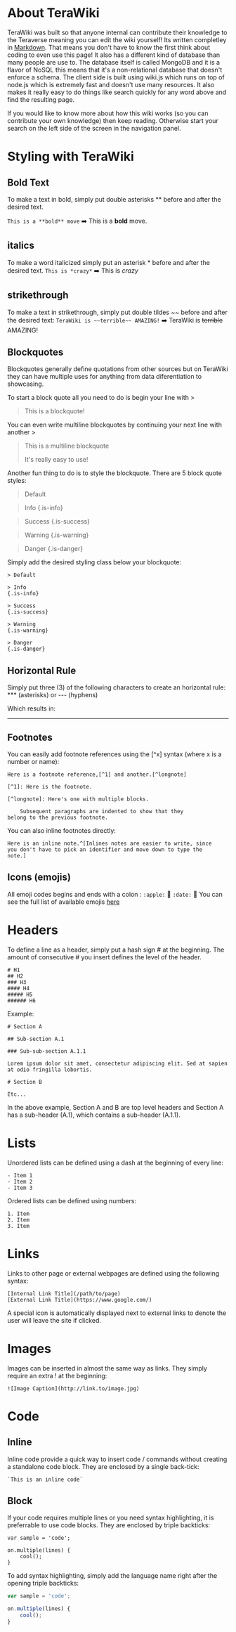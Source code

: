 <!-- TITLE: Home -->
<!-- SUBTITLE: A quick reference guide to all things TeraRecon -->

# About TeraWiki
TeraWiki was built so that anyone internal can contribute their knowledge to the Teraverse meaning you can edit the wiki yourself! Its written completley in [Markdown](https://github.com/adam-p/markdown-here/wiki/Markdown-Cheatsheet "Markdown Cheat Sheet"). That means you don't have to know the first think about coding to even use this page! It also has a different kind of database than many people are use to. The database itself is called MongoDB and it is a flavor of NoSQL this means that it's a non-relational database that doesn't enforce a schema. The client side is built using wiki.js which runs on top of node.js which is extremely fast and doesn't use many resources. It also makes it really easy to do things like search quickly for any word above and find the resulting page.

If you would like to know more about how this wiki works (so you can contribute your own knowledge) then keep reading. Otherwise start your search on the left side of the screen in the navigation panel.



# Styling with TeraWiki
## Bold Text
To make a text in bold, simply put double asterisks ** before and after the desired text.

`This is a **bold** move` :arrow_right: This is a **bold** move.

## italics
To make a word italicized simply put an asterisk * before and after the desired text.
`This is *crazy*` :arrow_right: This is *crazy*

## strikethrough
To make a text in strikethrough, simply put double tildes ~~ before and after the desired text:
`TeraWiki is ~~terrible~~ AMAZING!` :arrow_right: TeraWiki is ~~terrible~~ AMAZING!


## Blockquotes
Blockquotes generally define quotations from other sources but on TeraWiki they can have multiple uses for anything from data diferentiation to showcasing.

To start a block quote all you need to do is begin your line with >

>This is a blockquote!

You can even write multiline blockquotes by continuing your next line with another >

>This is a multiline blockquote
>
>It's really easy to use!

Another fun thing to do is to style the blockquote. There are 5 block quote styles:

>Default

>Info
{.is-info}

>Success
{.is-success}

>Warning
{.is-warning}

>Danger
{.is-danger}

Simply add the desired styling class below your blockquote:

```text
> Default

> Info
{.is-info}

> Success
{.is-success}

> Warning
{.is-warning}

> Danger
{.is-danger}
```

## Horizontal Rule
Simply put three (3) of the following characters to create an horizontal rule: *** (asterisks) or --- (hyphens)

Which results in:
***

## Footnotes
You can easily add footnote references using the [^x] syntax (where x is a number or name):


```text
Here is a footnote reference,[^1] and another.[^longnote]

[^1]: Here is the footnote.

[^longnote]: Here's one with multiple blocks.

    Subsequent paragraphs are indented to show that they
belong to the previous footnote.
```

You can also inline footnotes directly:

```text
Here is an inline note.^[Inlines notes are easier to write, since
you don't have to pick an identifier and move down to type the
note.]
```

## Icons (emojis)
All emoji codes begins and ends with a colon :
`:apple:`  :apple: 
`:date:`  :date: 
You can see the full list of available emojis [here](https://www.webpagefx.com/tools/emoji-cheat-sheet/ "Emoji Cheat Sheet")

# Headers
To define a line as a header, simply put a hash sign # at the beginning. The amount of consecutive # you insert defines the level of the header.

```text
# H1
## H2
### H3
#### H4
##### H5
###### H6
```

Example:


```text
# Section A

## Sub-section A.1

### Sub-sub-section A.1.1

Lorem ipsum dolor sit amet, consectetur adipiscing elit. Sed at sapien at odio fringilla lobortis.

# Section B

Etc...
```
In the above example, Section A and B are top level headers and Section A has a sub-header (A.1), which contains a sub-header (A.1.1).

# Lists
Unordered lists can be defined using a dash at the beginning of every line:

```text
- Item 1
- Item 2
- Item 3
```

Ordered lists can be defined using numbers:

```text
1. Item
2. Item
3. Item
```

# Links
Links to other page or external webpages are defined using the following syntax:

```text
[Internal Link Title](/path/to/page)
[External Link Title](https://www.google.com/)
```
A special icon is automatically displayed next to external links to denote the user will leave the site if clicked.


# Images
Images can be inserted in almost the same way as links. They simply require an extra ! at the beginning:

```text
![Image Caption](http://link.to/image.jpg)
```

# Code
## Inline
Inline code provide a quick way to insert code / commands without creating a standalone code block. They are enclosed by a single back-tick:

```text
`This is an inline code`
```
## Block
If your code requires multiple lines or you need syntax highlighting, it is preferrable to use code blocks. They are enclosed by triple backticks:

```
var sample = 'code';

on.multiple(lines) {
    cool();
}
```

To add syntax highlighting, simply add the language name right after the opening triple backticks:

```js
var sample = 'code';

on.multiple(lines) {
    cool();
}
```

